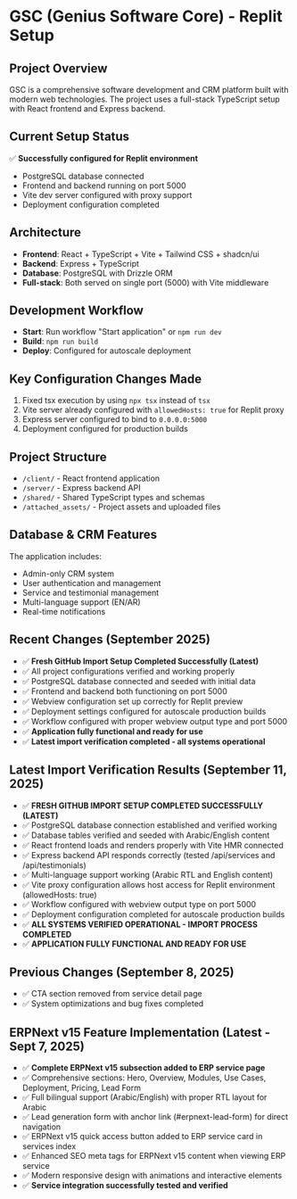# GSC (Genius Software Core) - Replit Setup

## Project Overview
GSC is a comprehensive software development and CRM platform built with modern web technologies. The project uses a full-stack TypeScript setup with React frontend and Express backend.

## Current Setup Status
✅ **Successfully configured for Replit environment**
- PostgreSQL database connected
- Frontend and backend running on port 5000
- Vite dev server configured with proxy support
- Deployment configuration completed

## Architecture
- **Frontend**: React + TypeScript + Vite + Tailwind CSS + shadcn/ui
- **Backend**: Express + TypeScript
- **Database**: PostgreSQL with Drizzle ORM
- **Full-stack**: Both served on single port (5000) with Vite middleware

## Development Workflow
- **Start**: Run workflow "Start application" or `npm run dev`
- **Build**: `npm run build`
- **Deploy**: Configured for autoscale deployment

## Key Configuration Changes Made
1. Fixed tsx execution by using `npx tsx` instead of `tsx`
2. Vite server already configured with `allowedHosts: true` for Replit proxy
3. Express server configured to bind to `0.0.0.0:5000`
4. Deployment configured for production builds

## Project Structure
- `/client/` - React frontend application
- `/server/` - Express backend API
- `/shared/` - Shared TypeScript types and schemas
- `/attached_assets/` - Project assets and uploaded files

## Database & CRM Features
The application includes:
- Admin-only CRM system
- User authentication and management
- Service and testimonial management
- Multi-language support (EN/AR)
- Real-time notifications

## Recent Changes (September 2025)
- ✅ **Fresh GitHub Import Setup Completed Successfully (Latest)**
- ✅ All project configurations verified and working properly
- ✅ PostgreSQL database connected and seeded with initial data
- ✅ Frontend and backend both functioning on port 5000
- ✅ Webview configuration set up correctly for Replit preview
- ✅ Deployment settings configured for autoscale production builds
- ✅ Workflow configured with proper webview output type and port 5000
- ✅ **Application fully functional and ready for use**
- ✅ **Latest import verification completed - all systems operational**

## Latest Import Verification Results (September 11, 2025)
- ✅ **FRESH GITHUB IMPORT SETUP COMPLETED SUCCESSFULLY (LATEST)**
- ✅ PostgreSQL database connection established and verified working
- ✅ Database tables verified and seeded with Arabic/English content
- ✅ React frontend loads and renders properly with Vite HMR connected
- ✅ Express backend API responds correctly (tested /api/services and /api/testimonials)
- ✅ Multi-language support working (Arabic RTL and English content)
- ✅ Vite proxy configuration allows host access for Replit environment (allowedHosts: true)
- ✅ Workflow configured with webview output type on port 5000
- ✅ Deployment configuration completed for autoscale production builds
- ✅ **ALL SYSTEMS VERIFIED OPERATIONAL - IMPORT PROCESS COMPLETED**
- ✅ **APPLICATION FULLY FUNCTIONAL AND READY FOR USE**

## Previous Changes (September 8, 2025)
- ✅ CTA section removed from service detail page
- ✅ System optimizations and bug fixes completed

## ERPNext v15 Feature Implementation (Latest - Sept 7, 2025)
- ✅ **Complete ERPNext v15 subsection added to ERP service page**
- ✅ Comprehensive sections: Hero, Overview, Modules, Use Cases, Deployment, Pricing, Lead Form
- ✅ Full bilingual support (Arabic/English) with proper RTL layout for Arabic
- ✅ Lead generation form with anchor link (#erpnext-lead-form) for direct navigation
- ✅ ERPNext v15 quick access button added to ERP service card in services index
- ✅ Enhanced SEO meta tags for ERPNext v15 content when viewing ERP service
- ✅ Modern responsive design with animations and interactive elements
- ✅ **Service integration successfully tested and verified**